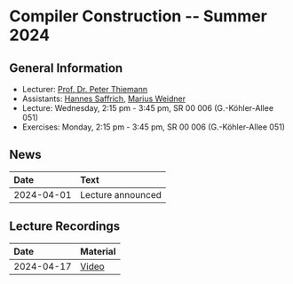 # Compiler Construction -- Summer 2024

## General Information

- Lecturer: [Prof. Dr. Peter Thiemann](/team/thiemann.md)
- Assistants: [Hannes Saffrich](/team/saffrich.md), [Marius Weidner](/team/weidner.md)
- Lecture: Wednesday, 2:15 pm - 3:45 pm, SR 00 006 (G.-Köhler-Allee 051)
- Exercises: Monday, 2:15 pm - 3:45 pm, SR 00 006 (G.-Köhler-Allee 051)

## News

| Date | Text |
|:-----|:-----|
| 2024-04-01 | Lecture announced |

## Lecture Recordings

| Date | Material |
|:-----|:-----|
| 2024-04-17 | [Video]() |